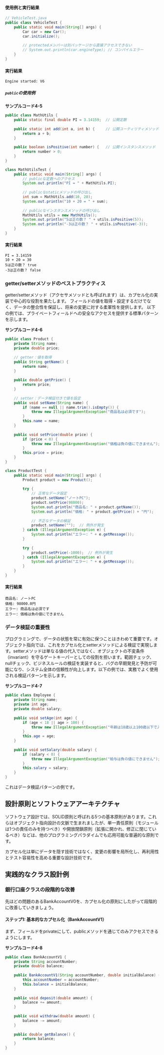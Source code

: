 <!-- 
校正チャンク情報
================
元ファイル: chapter04-classes-and-instances.md
チャンク: 2/10
行範囲: 222 - 426
作成日時: 2025-08-03 02:32:41

校正時の注意事項:
- 文章の流れは前後のチャンクを考慮してください
- このヘッダーとフッターは校正対象外です
- 校正が完了したらステータスを「completed」に変更してください
================
-->


#### 使用例と実行結果

```java
// VehicleTest.java
public class VehicleTest {
    public static void main(String[] args) {
        Car car = new Car();
        car.initialize();
        
        // protectedメンバーは別パッケージから直接アクセスできない
        // System.out.println(car.engineType); // コンパイルエラー
    }
}
```

#### 実行結果

```
Engine started: V6
```

##### `public`の使用例

<span class="listing-number">**サンプルコード4-5**</span>

```java
public class MathUtils {
    public static final double PI = 3.14159;  // 公開定数
    
    public static int add(int a, int b) {     // 公開ユーティリティメソッド
        return a + b;
    }
    
    public boolean isPositive(int number) {   // 公開インスタンスメソッド
        return number > 0;
    }
}

class MathUtilsTest {
    public static void main(String[] args) {
        // publicな定数へのアクセス
        System.out.println("PI = " + MathUtils.PI);
        
        // publicなstaticメソッドの呼び出し
        int sum = MathUtils.add(10, 20);
        System.out.println("10 + 20 = " + sum);
        
        // publicなインスタンスメソッドの呼び出し
        MathUtils utils = new MathUtils();
        System.out.println("5は正の数？ " + utils.isPositive(5));
        System.out.println("-3は正の数？ " + utils.isPositive(-3));
    }
}
```

#### 実行結果

```
PI = 3.14159
10 + 20 = 30
5は正の数？ true
-3は正の数？ false
```

### getter/setterメソッドのベストプラクティス

getter/setterメソッド（アクセサメソッドとも呼ばれます）は、カプセル化の実装で中心的な役割を果たします。
フィールドの値を取得・設定するだけでなく、データの整合性を保証し、将来の変更に対する柔軍性を提供します。
以下の例では、プライベートフィールドへの安全なアクセスを提供する標準パターンを示します。

<span class="listing-number">**サンプルコード4-6**</span>

```java
public class Product {
    private String name;
    private double price;
    
    // getter：値を取得
    public String getName() {
        return name;
    }
    
    public double getPrice() {
        return price;
    }
    
    // setter：データ検証付きで値を設定
    public void setName(String name) {
        if (name == null || name.trim().isEmpty()) {
            throw new IllegalArgumentException("商品名は必須です");
        }
        this.name = name;
    }
    
    public void setPrice(double price) {
        if (price < 0) {
            throw new IllegalArgumentException("価格は負の値にできません");
        }
        this.price = price;
    }
}

class ProductTest {
    public static void main(String[] args) {
        Product product = new Product();
        
        try {
            // 正常なデータ設定
            product.setName("ノートPC");
            product.setPrice(98000);
            System.out.println("商品名: " + product.getName());
            System.out.println("価格: " + product.getPrice() + "円");
            
            // 不正なデータの検証
            product.setName("");  // 例外が発生
        } catch (IllegalArgumentException e) {
            System.out.println("エラー: " + e.getMessage());
        }
        
        try {
            product.setPrice(-1000);  // 例外が発生
        } catch (IllegalArgumentException e) {
            System.out.println("エラー: " + e.getMessage());
        }
    }
}
```

#### 実行結果

```
商品名: ノートPC
価格: 98000.0円
エラー: 商品名は必須です
エラー: 価格は負の値にできません
```

### データ検証の重要性

プログラミングで、データの状態を常に有効に保つことはきわめて重要です。オブジェクト指向では、これをカプセル化とsetterメソッドによる検証で実現します。setterメソッドは単なる値の代入ではなく、オブジェクトの不変条件（invariant）を守るゲートキーパーとしての役割を担います。範囲チェック、nullチェック、ビジネスルールの検証を実装すると、バグの早期発見と予防が可能になり、システム全体の信頼性が向上します。以下の例では、実務でよく使用される検証パターンを示します。

<span class="listing-number">**サンプルコード4-7**</span>

```java
public class Employee {
    private String name;
    private int age;
    private double salary;
    
    public void setAge(int age) {
        if (age < 18 || age > 100) {
            throw new IllegalArgumentException("年齢は18歳以上100歳以下で入力してください");
        }
        this.age = age;
    }
    
    public void setSalary(double salary) {
        if (salary < 0) {
            throw new IllegalArgumentException("給与は負の値にできません");
        }
        this.salary = salary;
    }
}
```

これはデータ検証パターンの例です。

## 設計原則とソフトウェアアーキテクチャ

ソフトウェア設計では、SOLID原則と呼ばれる5つの基本原則があります。これらはオブジェクト指向設計の文脈で生まれましたが、単一責任原則（モジュールは1つの責任のみを持つべき）や開放閉鎖原則（拡張に開かれ、修正に閉じているべき）などは、他のプログラミングパラダイムでも応用可能な普遍的な原則です。

カプセル化は単にデータを隠す技術ではなく、変更の影響を局所化し、再利用性とテスト容易性を高める重要な設計技術です。

## 実践的なクラス設計例

### 銀行口座クラスの段階的な改善

先ほどの問題のあるBankAccountV0を、カプセル化の原則にしたがって段階的に改善していきましょう。

#### ステップ1: 基本的なカプセル化（BankAccountV1）

まず、フィールドをprivateにして、publicメソッドを通じてのみアクセスできるようにします。

<span class="listing-number">**サンプルコード4-8**</span>

```java
public class BankAccountV1 {
    private String accountNumber;
    private double balance;
    
    public BankAccountV1(String accountNumber, double initialBalance) {
        this.accountNumber = accountNumber;
        this.balance = initialBalance;
    }
    
    public void deposit(double amount) {
        balance += amount;
    }
    
    public void withdraw(double amount) {
        balance -= amount;
    }
    
    public double getBalance() {
        return balance;
    }
}
```


<!-- 
================
チャンク 2/10 の終了
校正ステータス: [ ] 未完了 / [ ] 完了
================
-->
